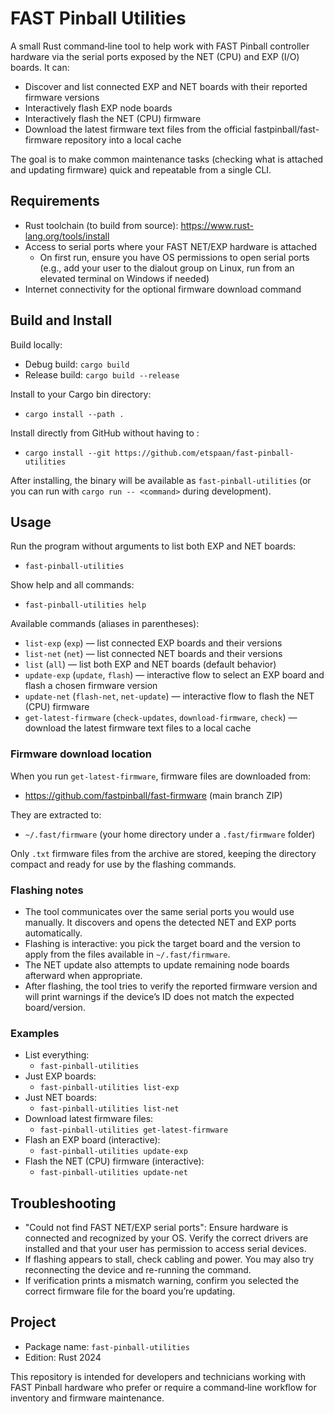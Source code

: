 # FAST Pinball Utilities

A small Rust command‑line tool to help work with FAST Pinball controller hardware via the serial ports exposed by the NET (CPU) and EXP (I/O) boards. It can:

- Discover and list connected EXP and NET boards with their reported firmware versions
- Interactively flash EXP node boards
- Interactively flash the NET (CPU) firmware
- Download the latest firmware text files from the official fastpinball/fast-firmware repository into a local cache

The goal is to make common maintenance tasks (checking what is attached and updating firmware) quick and repeatable from a single CLI.

## Requirements

- Rust toolchain (to build from source): https://www.rust-lang.org/tools/install
- Access to serial ports where your FAST NET/EXP hardware is attached
  - On first run, ensure you have OS permissions to open serial ports (e.g., add your user to the dialout group on Linux, run from an elevated terminal on Windows if needed)
- Internet connectivity for the optional firmware download command

## Build and Install

Build locally:

- Debug build: `cargo build`
- Release build: `cargo build --release`

Install to your Cargo bin directory:

- `cargo install --path .`

Install directly from GitHub without having to :
- `cargo install --git https://github.com/etspaan/fast-pinball-utilities`

After installing, the binary will be available as `fast-pinball-utilities` (or you can run with `cargo run -- <command>` during development).

## Usage

Run the program without arguments to list both EXP and NET boards:

- `fast-pinball-utilities`

Show help and all commands:

- `fast-pinball-utilities help`

Available commands (aliases in parentheses):

- `list-exp` (`exp`) — list connected EXP boards and their versions
- `list-net` (`net`) — list connected NET boards and their versions
- `list` (`all`) — list both EXP and NET boards (default behavior)
- `update-exp` (`update`, `flash`) — interactive flow to select an EXP board and flash a chosen firmware version
- `update-net` (`flash-net`, `net-update`) — interactive flow to flash the NET (CPU) firmware
- `get-latest-firmware` (`check-updates`, `download-firmware`, `check`) — download the latest firmware text files to a local cache

### Firmware download location

When you run `get-latest-firmware`, firmware files are downloaded from:

- https://github.com/fastpinball/fast-firmware (main branch ZIP)

They are extracted to:

- `~/.fast/firmware` (your home directory under a `.fast/firmware` folder)

Only `.txt` firmware files from the archive are stored, keeping the directory compact and ready for use by the flashing commands.

### Flashing notes

- The tool communicates over the same serial ports you would use manually. It discovers and opens the detected NET and EXP ports automatically.
- Flashing is interactive: you pick the target board and the version to apply from the files available in `~/.fast/firmware`.
- The NET update also attempts to update remaining node boards afterward when appropriate.
- After flashing, the tool tries to verify the reported firmware version and will print warnings if the device’s ID does not match the expected board/version.

### Examples

- List everything:
  - `fast-pinball-utilities`
- Just EXP boards:
  - `fast-pinball-utilities list-exp`
- Just NET boards:
  - `fast-pinball-utilities list-net`
- Download latest firmware files:
  - `fast-pinball-utilities get-latest-firmware`
- Flash an EXP board (interactive):
  - `fast-pinball-utilities update-exp`
- Flash the NET (CPU) firmware (interactive):
  - `fast-pinball-utilities update-net`

## Troubleshooting

- "Could not find FAST NET/EXP serial ports": Ensure hardware is connected and recognized by your OS. Verify the correct drivers are installed and that your user has permission to access serial devices.
- If flashing appears to stall, check cabling and power. You may also try reconnecting the device and re-running the command.
- If verification prints a mismatch warning, confirm you selected the correct firmware file for the board you’re updating.

## Project

- Package name: `fast-pinball-utilities`
- Edition: Rust 2024

This repository is intended for developers and technicians working with FAST Pinball hardware who prefer or require a command‑line workflow for inventory and firmware maintenance.
